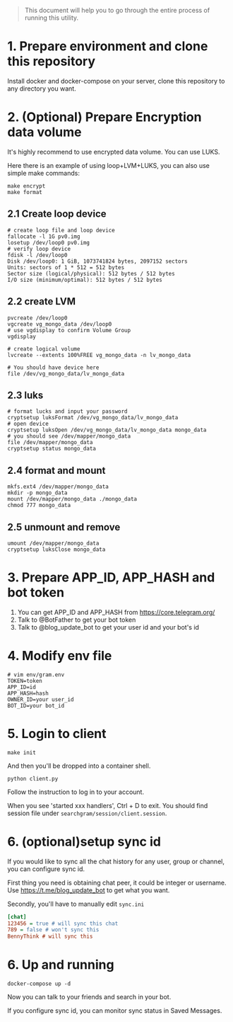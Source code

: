 > This document will help you to go through the entire process of running this utility.


# 1. Prepare environment and clone this repository

Install docker and docker-compose on your server, clone this repository to any directory you want.

# 2. (Optional) Prepare Encryption data volume

It's highly recommend to use encrypted data volume. You can use LUKS.

Here there is an example of using loop+LVM+LUKS, you can also use simple make commands:

```shell
make encrypt
make format
```

## 2.1 Create loop device

```shell
# create loop file and loop device
fallocate -l 1G pv0.img
losetup /dev/loop0 pv0.img
# verify loop device
fdisk -l /dev/loop0
Disk /dev/loop0: 1 GiB, 1073741824 bytes, 2097152 sectors
Units: sectors of 1 * 512 = 512 bytes
Sector size (logical/physical): 512 bytes / 512 bytes
I/O size (minimum/optimal): 512 bytes / 512 bytes

```

## 2.2 create LVM

```shell
pvcreate /dev/loop0
vgcreate vg_mongo_data /dev/loop0
# use vgdisplay to confirm Volume Group
vgdisplay

# create logical volume
lvcreate --extents 100%FREE vg_mongo_data -n lv_mongo_data

# You should have device here 
file /dev/vg_mongo_data/lv_mongo_data
```

## 2.3 luks

```shell
# format lucks and input your password
cryptsetup luksFormat /dev/vg_mongo_data/lv_mongo_data
# open device
cryptsetup luksOpen /dev/vg_mongo_data/lv_mongo_data mongo_data
# you should see /dev/mapper/mongo_data
file /dev/mapper/mongo_data
cryptsetup status mongo_data
```

## 2.4 format and mount

```shell
mkfs.ext4 /dev/mapper/mongo_data
mkdir -p mongo_data
mount /dev/mapper/mongo_data ./mongo_data
chmod 777 mongo_data
```

## 2.5 unmount and remove

```shell
umount /dev/mapper/mongo_data
cryptsetup luksClose mongo_data
````

# 3. Prepare APP_ID, APP_HASH and bot token

1. You can get APP_ID and APP_HASH from https://core.telegram.org/
2. Talk to @BotFather to get your bot token
3. Talk to @blog_update_bot to get your user id and your bot's id

# 4. Modify env file

```shell
# vim env/gram.env
TOKEN=token
APP_ID=id
APP_HASH=hash
OWNER_ID=your user_id
BOT_ID=your bot_id
```

# 5. Login to client

```shell
make init
```

And then you'll be dropped into a container shell.

```shell
python client.py
```

Follow the instruction to log in to your account.

When you see 'started xxx handlers', Ctrl + D to exit. You should find session file
under `searchgram/session/client.session`.

# 6. (optional)setup sync id

If you would like to sync all the chat history for any user, group or channel, you can configure sync id.

First thing you need is obtaining chat peer, it could be integer or username. Use https://t.me/blog_update_bot to get
what
you want.

Secondly, you'll have to manually edit `sync.ini`

```ini
[chat]
123456 = true # will sync this chat
789 = false # won't sync this
BennyThink # will sync this
```

# 6. Up and running

```shell
docker-compose up -d
```

Now you can talk to your friends and search in your bot.

If you configure sync id, you can monitor sync status in Saved Messages.
